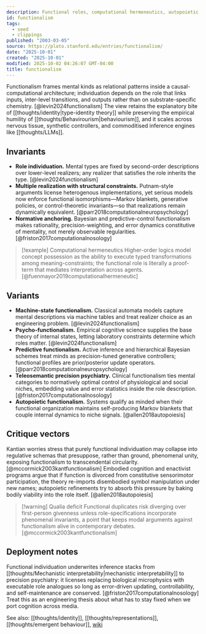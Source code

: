 ```yaml
---
description: Functional roles, computational hermeneutics, autopoietic critiques
id: functionalism
tags:
  - seed
  - clippings
published: "2003-03-05"
source: https://plato.stanford.edu/entries/functionalism/
date: "2025-10-01"
created: "2025-10-01"
modified: 2025-10-02 04:26:07 GMT-04:00
title: functionalism
---
```


Functionalism frames mental kinds as relational patterns inside a causal-computational architecture; individuation depends on the role that links inputs, inter-level transitions, and outputs rather than on substrate-specific chemistry. [@levin2024functionalism] The view retains the explanatory bite of [[thoughts/identity|type-identity theory]] while preserving the empirical humility of [[thoughts/Behavirourism|behaviourism]], and it scales across nervous tissue, synthetic controllers, and commoditised inference engines like [[thoughts/LLMs]].

## Invariants

- **Role individuation.** Mental types are fixed by second-order descriptions over lower-level realizers; any realizer that satisfies the role inherits the type. [@levin2024functionalism]
- **Multiple realization with structural constraints.** Putnam-style arguments license heterogenous implementations, yet serious models now enforce functional isomorphisms—Markov blankets, generative policies, or control-theoretic invariants—so that realizations remain dynamically equivalent. [@parr2018computationalneuropsychology]
- **Normative anchoring.** Bayesian and predictive-control functionalism makes rationality, precision-weighting, and error dynamics constitutive of mentality, not merely observable regularities. [@friston2017computationalnosology]

> [!example] Computational hermeneutics
> Higher-order logics model concept possession as the ability to execute typed transformations among meaning-constraints; the functional role is literally a proof-term that mediates interpretation across agents. [@fuenmayor2019computationalhermeneutic]

## Variants

- **Machine-state functionalism.** Classical automata models capture mental descriptions via machine tables and treat realizer choice as an engineering problem. [@levin2024functionalism]
- **Psycho-functionalism.** Empirical cognitive science supplies the base theory of internal states, letting laboratory constraints determine which roles matter. [@levin2024functionalism]
- **Predictive functionalism.** Active inference and hierarchical Bayesian schemes treat minds as precision-tuned generative controllers; functional profiles are prior/posterior update operators. [@parr2018computationalneuropsychology]
- **Teleosemantic precision psychiatry.** Clinical functionalism ties mental categories to normatively optimal control of physiological and social niches, embedding value and error statistics inside the role description. [@friston2017computationalnosology]
- **Autopoietic functionalism.** Systems qualify as minded when their functional organization maintains self-producing Markov blankets that couple internal dynamics to niche signals. [@allen2018autopoiesis]

## Critique vectors

Kantian worries stress that purely functional individuation may collapse into regulative schemas that presuppose, rather than ground, phenomenal unity, exposing functionalism to transcendental circularity. [@mccormick2003kantfunctionalism] Embodied cognition and enactivist programs argue that if function is divorced from constitutive sensorimotor participation, the theory re-imports disembodied symbol manipulation under new names; autopoietic refinements try to absorb this pressure by baking bodily viability into the role itself. [@allen2018autopoiesis]

> [!warning] Qualia deficit
> Functional duplicates risk diverging over first-person givenness unless role-specifications incorporate phenomenal invariants, a point that keeps modal arguments against functionalism alive in contemporary debates. [@mccormick2003kantfunctionalism]

## Deployment notes

Functional individuation underwrites inference stacks from [[thoughts/Mechanistic interpretability|mechanistic interpretability]] to precision psychiatry: it licenses replacing biological microphysics with executable role analogues so long as error-driven updating, controllability, and self-maintenance are conserved. [@friston2017computationalnosology] Treat this as an engineering thesis about what has to stay fixed when we port cognition across media.

See also: [[thoughts/identity]], [[thoughts/representations]], [[thoughts/emergent behaviour]], [wiki](<https://en.wikipedia.org/wiki/Functionalism_(philosophy_of_mind)>)
